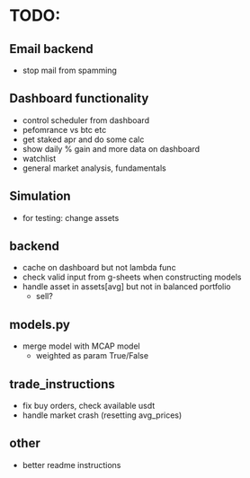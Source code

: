 # TODO:

## Email backend

- stop mail from spamming

## Dashboard functionality

- control scheduler from dashboard
- pefomrance vs btc etc
- get staked apr and do some calc
- show daily % gain and more data on dashboard
- watchlist
- general market analysis, fundamentals

## Simulation

- for testing: change assets

## backend

- cache on dashboard but not lambda func
- check valid input from g-sheets when constructing models
- handle asset in assets[avg] but not in balanced portfolio
  - sell?

## models.py

- merge model with MCAP model
  - weighted as param True/False

## trade_instructions

- fix buy orders, check available usdt
- handle market crash (resetting avg_prices)

## other

- better readme instructions
